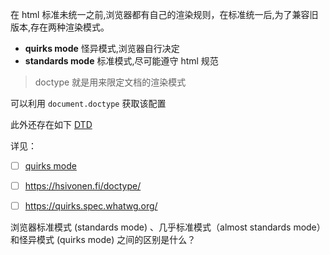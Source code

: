 
在 html 标准未统一之前,浏览器都有自己的渲染规则，在标准统一后,为了兼容旧版本,存在两种渲染模式。

-   **quirks mode** 怪异模式,浏览器自行决定
-   **standards mode** 标准模式,尽可能遵守 html 规范

> doctype 就是用来限定文档的渲染模式

可以利用 `document.doctype` 获取该配置

此外还存在如下 [DTD](https://www.w3.org/QA/2002/04/valid-dtd-list.html)

详见：

-   [ ] [quirks mode](https://developer.mozilla.org/en-US/docs/Web/HTML/Quirks_Mode_and_Standards_Mode)
-   [ ] <https://hsivonen.fi/doctype/>
-   [ ] <https://quirks.spec.whatwg.org/>


浏览器标准模式 (standards mode) 、几乎标准模式（almost standards mode）和怪异模式 (quirks mode) 之间的区别是什么？
